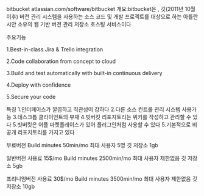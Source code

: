 bitbucket
atlassian.com/software/bitbucket
개요:bitbucket은 , 깃(2011년 10월 이후) 버전 관리 시스템을 사용하는 소스 코드 및 개발 프로젝트를 대상으로 하는 아틀란시안 소유의 웹 기반 버전 관리 저장소 호스팅 서비스이다

주요기능

1.Best-in-class Jira & Trello integration

2.Code collaboration from concept to cloud

3.Build and test automatically with built-in continuous delivery

4.Deploy with confidence

5.Secure your code

특징
1.인터페이스가 깔끔하고 직관성이 강하다
2.다른 소스 컨트롤 관리 시스템 사용가능
3.데스크톱 클라이언트의 부재
4.빗버킷 리포지토리는 위키를 작성하고 관리할 수 있다
5.빗버킷은 어플 마켓플레이스가 있어 플러그인처럼 사용할 수 있다
5.기본적으로 비공개 리포지토리를 가지고 있다


무료버전
Build minutes 50min/mo
최대 사용자 5명
깃 저장소 1gb

일반버전
사용료 15$/mo
Build minutes 2500min/mo
최대 사용자 제한없음
깃 저장소 5gb

프리니엄버전
사용료 30$/mo
Build minutes 3500min/mo
최대 사용자 제한없음
깃 저장소 10gb

